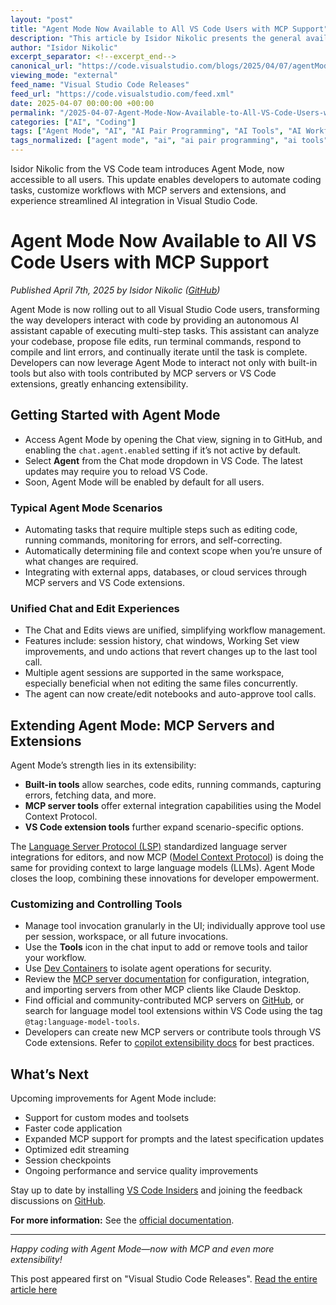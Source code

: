 ```yaml
---
layout: "post"
title: "Agent Mode Now Available to All VS Code Users with MCP Support"
description: "This article by Isidor Nikolic presents the general availability of Agent Mode in Visual Studio Code, providing developers with an autonomous coding assistant that automates multi-step programming tasks, integrates external tools via extensions or MCP servers, and enhances workflow customization. Agent Mode now empowers every user to leverage advanced AI features and workflow extensibility, making coding more productive and interactive."
author: "Isidor Nikolic"
excerpt_separator: <!--excerpt_end-->
canonical_url: "https://code.visualstudio.com/blogs/2025/04/07/agentMode"
viewing_mode: "external"
feed_name: "Visual Studio Code Releases"
feed_url: "https://code.visualstudio.com/feed.xml"
date: 2025-04-07 00:00:00 +00:00
permalink: "/2025-04-07-Agent-Mode-Now-Available-to-All-VS-Code-Users-with-MCP-Support.html"
categories: ["AI", "Coding"]
tags: ["Agent Mode", "AI", "AI Pair Programming", "AI Tools", "AI Workflows", "Autonomous Agents", "Chat UI", "Code Automation", "Code Editing", "Coding", "Developer Productivity", "Language Server Protocol", "LLM Integration", "MCP", "News", "Terminal Automation", "Tool Extensibility", "VS Code", "VS Code Extensions"]
tags_normalized: ["agent mode", "ai", "ai pair programming", "ai tools", "ai workflows", "autonomous agents", "chat ui", "code automation", "code editing", "coding", "developer productivity", "language server protocol", "llm integration", "mcp", "news", "terminal automation", "tool extensibility", "vs code", "vs code extensions"]
---
```


Isidor Nikolic from the VS Code team introduces Agent Mode, now accessible to all users. This update enables developers to automate coding tasks, customize workflows with MCP servers and extensions, and experience streamlined AI integration in Visual Studio Code.<!--excerpt_end-->

# Agent Mode Now Available to All VS Code Users with MCP Support

*Published April 7th, 2025 by Isidor Nikolic ([GitHub](https://github.com/isidorn))*

Agent Mode is now rolling out to all Visual Studio Code users, transforming the way developers interact with code by providing an autonomous AI assistant capable of executing multi-step tasks. This assistant can analyze your codebase, propose file edits, run terminal commands, respond to compile and lint errors, and continually iterate until the task is complete. Developers can now leverage Agent Mode to interact not only with built-in tools but also with tools contributed by MCP servers or VS Code extensions, greatly enhancing extensibility.

## Getting Started with Agent Mode

- Access Agent Mode by opening the Chat view, signing in to GitHub, and enabling the `chat.agent.enabled` setting if it’s not active by default.
- Select **Agent** from the Chat mode dropdown in VS Code. The latest updates may require you to reload VS Code.
- Soon, Agent Mode will be enabled by default for all users.

### Typical Agent Mode Scenarios

- Automating tasks that require multiple steps such as editing code, running commands, monitoring for errors, and self-correcting.
- Automatically determining file and context scope when you’re unsure of what changes are required.
- Integrating with external apps, databases, or cloud services through MCP servers and VS Code extensions.

### Unified Chat and Edit Experiences

- The Chat and Edits views are unified, simplifying workflow management.
- Features include: session history, chat windows, Working Set view improvements, and undo actions that revert changes up to the last tool call.
- Multiple agent sessions are supported in the same workspace, especially beneficial when not editing the same files concurrently.
- The agent can now create/edit notebooks and auto-approve tool calls.

## Extending Agent Mode: MCP Servers and Extensions

Agent Mode’s strength lies in its extensibility:

- **Built-in tools** allow searches, code edits, running commands, capturing errors, fetching data, and more.
- **MCP server tools** offer external integration capabilities using the Model Context Protocol.
- **VS Code extension tools** further expand scenario-specific options.

The [Language Server Protocol (LSP)](https://microsoft.github.io/language-server-protocol/) standardized language server integrations for editors, and now MCP ([Model Context Protocol](https://modelcontextprotocol.io/introduction)) is doing the same for providing context to large language models (LLMs). Agent Mode closes the loop, combining these innovations for developer empowerment.

### Customizing and Controlling Tools

- Manage tool invocation granularly in the UI; individually approve tool use per session, workspace, or all future invocations.
- Use the **Tools** icon in the chat input to add or remove tools and tailor your workflow.
- Use [Dev Containers](https://marketplace.visualstudio.com/items?itemName=ms-vscode-remote.remote-containers) to isolate agent operations for security.
- Review the [MCP server documentation](https://aka.ms/vscode-add-mcp) for configuration, integration, and importing servers from other MCP clients like Claude Desktop.
- Find official and community-contributed MCP servers on [GitHub](https://github.com/modelcontextprotocol/servers), or search for language model tool extensions within VS Code using the tag `@tag:language-model-tools`.
- Developers can create new MCP servers or contribute tools through VS Code extensions. Refer to [copilot extensibility docs](https://code.visualstudio.com/docs/copilot/copilot-extensibility-overview) for best practices.

## What’s Next

Upcoming improvements for Agent Mode include:

- Support for custom modes and toolsets
- Faster code application
- Expanded MCP support for prompts and the latest specification updates
- Optimized edit streaming
- Session checkpoints
- Ongoing performance and service quality improvements

Stay up to date by installing [VS Code Insiders](https://code.visualstudio.com/insiders/) and joining the feedback discussions on [GitHub](http://github.com/microsoft/vscode/issues/).

**For more information:** See the [official documentation](https://aka.ms/vscode-copilot-agent).

---

*Happy coding with Agent Mode—now with MCP and even more extensibility!*

This post appeared first on "Visual Studio Code Releases". [Read the entire article here](https://code.visualstudio.com/blogs/2025/04/07/agentMode)
